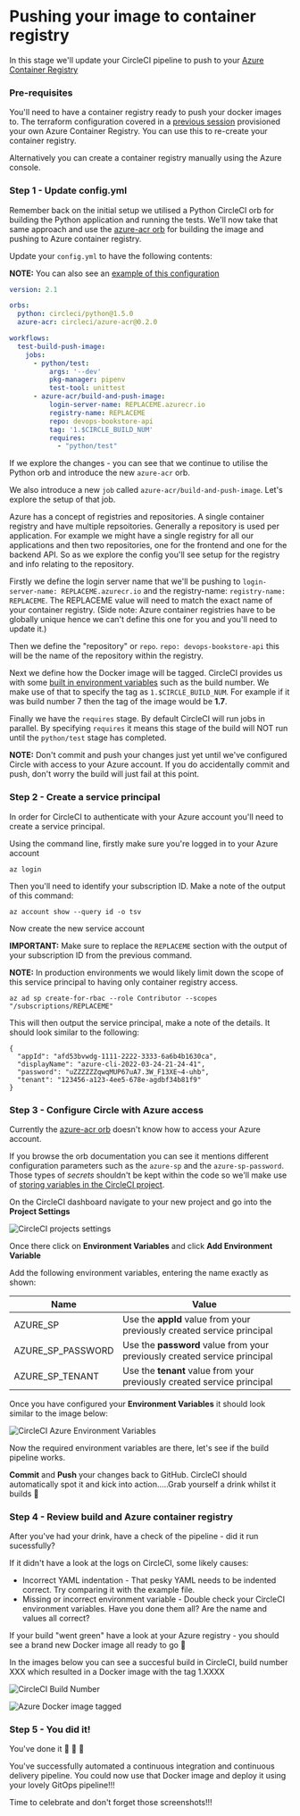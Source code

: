 # Pushing your image to container registry

In this stage we'll update your CircleCI pipeline to push to your [Azure Container Registry](https://azure.microsoft.com/en-us/services/container-registry/)

### Pre-requisites

You'll need to have a container registry ready to push your docker images to. The terraform configuration covered in a [previous session](https://github.com/techreturners/lm-lab-aks-gitops-devopsupskill) provisioned your own Azure Container Registry. You can use this to re-create your container registry.

Alternatively you can create a container registry manually using the Azure console.

### Step 1 - Update config.yml

Remember back on the initial setup we utilised a Python CircleCI orb for building the Python application and running the tests. We'll now take that same approach and use the [azure-acr orb](https://circleci.com/developer/orbs/orb/circleci/azure-acr) for building the image and pushing to Azure container registry.

Update your `config.yml` to have the following contents:

**NOTE:** You can also see an [example of this configuration](../.circleci/azure.example.config.yml)

```yaml
version: 2.1

orbs:
  python: circleci/python@1.5.0
  azure-acr: circleci/azure-acr@0.2.0

workflows:
  test-build-push-image:
    jobs:
      - python/test:
          args: '--dev'
          pkg-manager: pipenv
          test-tool: unittest 
      - azure-acr/build-and-push-image:
          login-server-name: REPLACEME.azurecr.io
          registry-name: REPLACEME
          repo: devops-bookstore-api
          tag: '1.$CIRCLE_BUILD_NUM'
          requires:
            - "python/test"
```

If we explore the changes - you can see that we continue to utilise the Python orb and introduce the new `azure-acr` orb.

We also introduce a new `job` called `azure-acr/build-and-push-image`. Let's explore the setup of that job.

Azure has a concept of registries and repositories. A single container registry and have multiple repsoitories. Generally a repository is used per application. For example we might have a single registry for all our applications and then two repositories, one for the frontend and one for the backend API. So as we explore the config you'll see setup for the registry and info relating to the repository.

Firstly we define the login server name that we'll be pushing to `login-server-name: REPLACEME.azurecr.io` and the registry-name: `registry-name: REPLACEME`. The REPLACEME value will need to match the exact name of your container registry. (Side note: Azure container registries have to be globally unique hence we can't define this one for you and you'll need to update it.)

Then we define the "repository" or `repo`. `repo: devops-bookstore-api` this will be the name of the repository within the registry.

Next we define how the Docker image will be tagged. CircleCI provides us with some [built in environment variables](https://circleci.com/docs/2.0/env-vars/#built-in-environment-variables) such as the build number. We make use of that to specify the tag as `1.$CIRCLE_BUILD_NUM`. For example if it was build number 7 then the tag of the image would be **1.7**.

Finally we have the `requires` stage. By default CircleCI will run jobs in parallel. By specifying `requires` it means this stage of the build will NOT run until the `python/test` stage has completed.

**NOTE:** Don't commit and push your changes just yet until we've configured Circle with access to your Azure account. If you do accidentally commit and push, don't worry the build will just fail at this point. 

### Step 2 - Create a service principal

In order for CircleCI to authenticate with your Azure account you'll need to create a service principal.

Using the command line, firstly make sure you're logged in to your Azure account

```
az login
```

Then you'll need to identify your subscription ID. Make a note of the output of this command:

```
az account show --query id -o tsv
```

Now create the new service account

**IMPORTANT:** Make sure to replace the `REPLACEME` section with the output of your subscription ID from the previous command.

**NOTE:** In production environments we would likely limit down the scope of this service principal to having only container registry access.

```
az ad sp create-for-rbac --role Contributor --scopes "/subscriptions/REPLACEME"
```

This will then output the service principal, make a note of the details. It should look similar to the following:

```
{
  "appId": "afd53bvwdg-1111-2222-3333-6a6b4b1630ca",
  "displayName": "azure-cli-2022-03-24-21-24-41",
  "password": "uZZZZZZqwqMUP67uA7.3W_F13XE~4-uhb",
  "tenant": "123456-a123-4ee5-678e-agdbf34b81f9"
}
```

### Step 3 - Configure Circle with Azure access

Currently the [azure-acr orb](https://circleci.com/developer/orbs/orb/circleci/azure-acr) doesn't know how to access your Azure account.

If you browse the orb documentation you can see it mentions different configuration parameters such as the `azure-sp` and the `azure-sp-password`. Those types of *secrets* shouldn't be kept within the code so we'll make use of [storing variables in the CircleCI project](https://circleci.com/docs/2.0/env-vars/#setting-an-environment-variable-in-a-project).


On the CircleCI dashboard navigate to your new project and go into the **Project Settings**

![CircleCI projects settings](./images/circle_projectsettings.png "CircleCI project settings")

Once there click on **Environment Variables** and click **Add Environment Variable**

Add the following environment variables, entering the name exactly as shown:

| Name              | Value                   |
| ----------------- | ----------------------- |
| AZURE_SP          | Use the **appId** value from your previously created service principal      |
| AZURE_SP_PASSWORD | Use the **password** value from your previously created service principal  |
| AZURE_SP_TENANT   | Use the **tenant** value from your previously created service principal     |

Once you have configured your **Environment Variables** it should look similar to the image below:

![CircleCI Azure Environment Variables](./images/circle_azure_env_var.png "CircleCI Azure Environment Variables")

Now the required environment variables are there, let's see if the build pipeline works.

**Commit** and **Push** your changes back to GitHub. CircleCI should automatically spot it and kick into action.....Grab yourself a drink whilst it builds 🙌

### Step 4 - Review build and Azure container registry

After you've had your drink, have a check of the pipeline - did it run sucessfully?

If it didn't have a look at the logs on CircleCI, some likely causes:

* Incorrect YAML indentation - That pesky YAML needs to be indented correct. Try comparing it with the example file.
* Missing or incorrect environment variable - Double check your CircleCI environment variables. Have you done them all? Are the name and values all correct?

If your build "went green" have a look at your Azure registry - you should see a brand new Docker image all ready to go 🚀 

In the images below you can see a succesful build in CircleCI, build number XXX which resulted in a Docker image with the tag 1.XXXX

![CircleCI Build Number](./images/circle_build_number_acr.png "CircleCI Build Number")

![Azure Docker image tagged](./images/azure_acr_image_tag.png "Azure Docker image tagged")

### Step 5 - You did it!

You've done it 🚀 🚀 🚀 

You've successfully automated a continuous integration and continuous delivery pipeline. You could now use that Docker image and deploy it using your lovely GitOps pipeline!!!

Time to celebrate and don't forget those screenshots!!!



